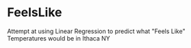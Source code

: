 # FeelsLike
Attempt at using Linear Regression to predict what "Feels Like" Temperatures would be in Ithaca NY
